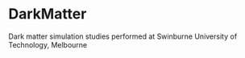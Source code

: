 # DarkMatter
Dark matter simulation studies performed at Swinburne University of Technology, Melbourne
